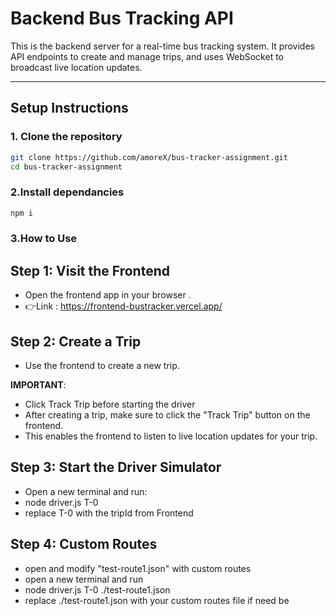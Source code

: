 # Backend Bus Tracking API

This is the backend server for a real-time bus tracking system. It provides API endpoints to create and manage trips, and uses WebSocket to broadcast live location updates.

---

## Setup Instructions

### 1. Clone the repository

```bash
git clone https://github.com/amoreX/bus-tracker-assignment.git
cd bus-tracker-assignment
```

### 2.Install dependancies
```bash
npm i
```

### 3.How to Use
## Step 1: Visit the Frontend
- Open the frontend app in your browser .
- 👉Link : https://frontend-bustracker.vercel.app/

## Step 2: Create a Trip
- Use the frontend to create a new trip.

**IMPORTANT**:

- Click Track Trip before starting the driver
- After creating a trip, make sure to click the "Track Trip" button on the frontend.
- This enables the frontend to listen to live location updates for your trip.

## Step 3: Start the Driver Simulator

- Open a new terminal and run:
- node driver.js T-0
- replace T-0 with the tripId from Frontend

## Step 4: Custom Routes

- open and modify "test-route1.json" with custom routes
- open a new terminal and run
- node driver.js T-0 ./test-route1.json
- replace ./test-route1.json with your custom routes file if need be
